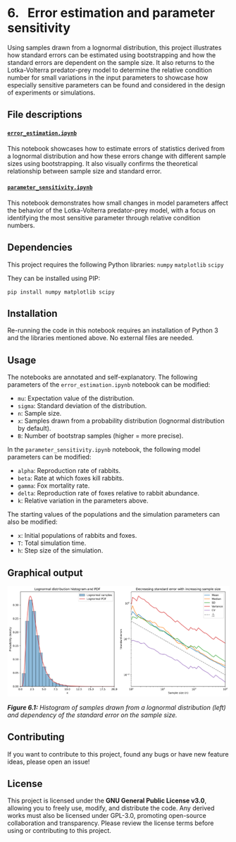 # 6. &nbsp; Error estimation and parameter sensitivity
Using samples drawn from a lognormal distribution, this project illustrates how standard errors can be estimated using bootstrapping and how the standard errors are dependent on the sample size. It also returns to the Lotka-Volterra predator-prey model to determine the relative condition number for small variations in the input parameters to showcase how especially sensitive parameters can be found and considered in the design of experiments or simulations.

## File descriptions
#### <a href="error_estimation.ipynb">`error_estimation.ipynb`</a>
This notebook showcases how to estimate errors of statistics derived from a lognormal distribution and how these errors change with different sample sizes using bootstrapping. It also visually confirms the theoretical relationship between sample size and standard error.

#### <a href="parameter_sensitivity.ipynb">`parameter_sensitivity.ipynb`</a>
This notebook demonstrates how small changes in model parameters affect the behavior of the Lotka-Volterra predator-prey model, with a focus on identifying the most sensitive parameter through relative condition numbers.

## Dependencies
This project requires the following Python libraries:
`numpy`
`matplotlib`
`scipy`

They can be installed using PIP:
```
pip install numpy matplotlib scipy
```

## Installation
Re-running the code in this notebook requires an installation of Python 3 and the libraries mentioned above. No external files are needed.

## Usage
The notebooks are annotated and self-explanatory. The following parameters of the `error_estimation.ipynb` notebook can be modified:

- `mu`: Expectation value of the distribution.
- `sigma`: Standard deviation of the distribution.
- `n`: Sample size.
- `x`: Samples drawn from a probability distribution (lognormal distribution by default).
- `B`: Number of bootstrap samples (higher = more precise).

In the `parameter_sensitivity.ipynb` notebook, the following model parameters can be modified:

- `alpha`: Reproduction rate of rabbits.
- `beta`: Rate at which foxes kill rabbits.
- `gamma`: Fox mortality rate.
- `delta`: Reproduction rate of foxes relative to rabbit abundance.
- `k`: Relative variation in the parameters above.

The starting values of the populations and the simulation parameters can also be modified:

- `x`: Initial populations of rabbits and foxes.
- `T`: Total simulation time.
- `h`: Step size of the simulation.


## Graphical output
<img src="output/error_estimation.png" alt="Error estimation graph using a lognormal distribution">

***Figure 6.1:** Histogram of samples drawn from a lognormal distribution (left) and dependency of the standard error on the sample size.*

## Contributing
If you want to contribute to this project, found any bugs or have new feature ideas, please open an issue!

## License
This project is licensed under the **GNU General Public License v3.0**, allowing you to freely use, modify, and distribute the code. Any derived works must also be licensed under GPL-3.0, promoting open-source collaboration and transparency. Please review the license terms before using or contributing to this project.
